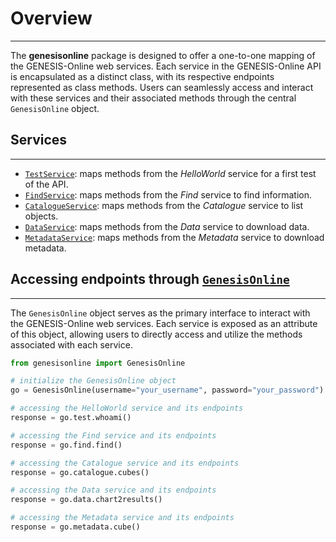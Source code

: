 # Overview
***
The **genesisonline** package is designed to offer a one-to-one mapping of the GENESIS-Online web services.
Each service in the GENESIS-Online API is encapsulated as a distinct class, with its respective endpoints 
represented as class methods. Users can seamlessly access and interact with these services and their
associated methods through the central `GenesisOnline` object.

## Services
***
- [`TestService`](test.md): maps methods from the *HelloWorld* service  for a first test of the API.
- [`FindService`](test.md): maps methods from the *Find* service to find information.
- [`CatalogueService`](test.md): maps methods from the *Catalogue* service to list objects.
- [`DataService`](data.md): maps methods from the *Data* service to download data.
- [`MetadataService`](test.md): maps methods from the *Metadata* service to download metadata.

## Accessing endpoints through [`GenesisOnline`](../client.md)
***
The `GenesisOnline` object serves as the primary interface to interact with the GENESIS-Online web services.
Each service is exposed as an attribute of this object, allowing users to directly access and utilize
the methods associated with each service.


```python
from genesisonline import GenesisOnline

# initialize the GenesisOnline object
go = GenesisOnline(username="your_username", password="your_password")

# accessing the HelloWorld service and its endpoints 
response = go.test.whoami()

# accessing the Find service and its endpoints
response = go.find.find()

# accessing the Catalogue service and its endpoints
response = go.catalogue.cubes()

# accessing the Data service and its endpoints
response = go.data.chart2results()

# accessing the Metadata service and its endpoints
response = go.metadata.cube()
```